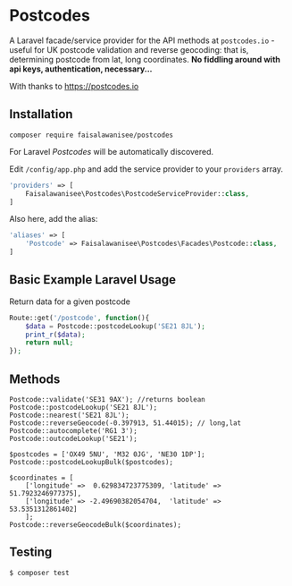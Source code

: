 
# Postcodes


A Laravel facade/service provider for the API methods at ```postcodes.io``` - useful for UK postcode validation and reverse geocoding: that is, determining postcode from lat, long coordinates.
**No fiddling around with api keys, authentication, necessary...**

With thanks to https://postcodes.io


## Installation

```
composer require faisalawanisee/postcodes
```

For Laravel *Postcodes* will be automatically discovered.

Edit `/config/app.php` and add the service provider to your `providers` array.
```php
'providers' => [
	Faisalawanisee\Postcodes\PostcodeServiceProvider::class,
]
```

Also here, add the alias:
```php
'aliases' => [
	'Postcode' => Faisalawanisee\Postcodes\Facades\Postcode::class,
]
```

## Basic Example Laravel Usage

Return data for a given postcode

```php
Route::get('/postcode', function(){
    $data = Postcode::postcodeLookup('SE21 8JL');
    print_r($data);
    return null;      
});	
```

## Methods

```
Postcode::validate('SE31 9AX'); //returns boolean
Postcode::postcodeLookup('SE21 8JL');
Postcode::nearest('SE21 8JL');
Postcode::reverseGeocode(-0.397913, 51.44015); // long,lat
Postcode::autocomplete('RG1 3');
Postcode::outcodeLookup('SE21');

$postcodes = ['OX49 5NU', 'M32 0JG', 'NE30 1DP'];
Postcode::postcodeLookupBulk($postcodes);
	
$coordinates = [
    ['longitude' =>  0.629834723775309, 'latitude' => 51.7923246977375],
    ['longitude' => -2.49690382054704, 	'latitude' => 53.5351312861402]
    ];
Postcode::reverseGeocodeBulk($coordinates);
```

## Testing

``` bash
$ composer test
```

